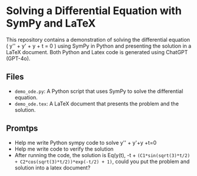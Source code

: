 # Solving a Differential Equation with SymPy and LaTeX

This repository contains a demonstration of solving the differential equation \( y'' + y' + y + t = 0 \) using SymPy in Python and presenting the solution in a LaTeX document. Both Python and Latex code is generated using ChatGPT (GPT-4o).

## Files

- `demo_ode.py`: A Python script that uses SymPy to solve the differential equation.
- `demo_ode.tex`: A LaTeX document that presents the problem and the solution.

## Promtps
* Help me write Python sympy code to solve y'' + y'+y +t=0
* Help me write code to verify the solution
* After running the code, the solution is Eq(y(t), -t + `(C1*sin(sqrt(3)*t/2) + C2*cos(sqrt(3)*t/2))*exp(-t/2) + 1)`, could you put the problem and solution into a latex document?

